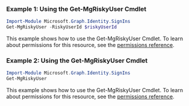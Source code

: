 ### Example 1: Using the Get-MgRiskyUser Cmdlet
```powershell
Import-Module Microsoft.Graph.Identity.SignIns
Get-MgRiskyUser -RiskyUserId $riskyUserId
```
This example shows how to use the Get-MgRiskyUser Cmdlet.
To learn about permissions for this resource, see the [permissions reference](/graph/permissions-reference).
### Example 2: Using the Get-MgRiskyUser Cmdlet
```powershell
Import-Module Microsoft.Graph.Identity.SignIns
Get-MgRiskyUser
```
This example shows how to use the Get-MgRiskyUser Cmdlet.
To learn about permissions for this resource, see the [permissions reference](/graph/permissions-reference).
